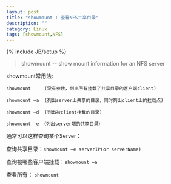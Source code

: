 ```yaml
---
layout: post
title: "showmount : 查看NFS共享目录"
description: ""
category: Linux
tags: [showmount,NFS]
---
```

{% include JB/setup %}

> showmount -- show mount information for an NFS server


showmount常用法:

	showmount     (没有参数，列出所有挂载了共享目录的客户端client)

	showmount –a  (列出server上共享的目录，同时列出client上的挂载点)

	showmount –d  (列出被client挂载的目录)

	showmount –e （列出server端的共享目录）


通常可以这样查询某个Server：

查询共享目录：`showmount –e serverIP(or serverName)`

查询被哪些客户端挂载：`showmount –a `

查看所有： `showmount`
